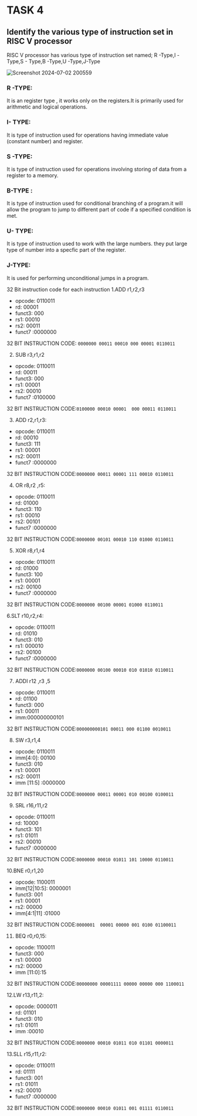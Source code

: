 # TASK 4

## Identify the various type of instruction set in RISC V processor

RISC V  processor has various type of instruction set named;
R -Type,I -Type,S - Type,B -Type,U -Type,J-Type

![Screenshot 2024-07-02 200559](https://github.com/banushrees/VSD-project/assets/105593083/fc689370-4260-44b9-9011-416db18d9d3a)

### R -TYPE:
 It is an register type , it works only on the registers.It is primarily used for arithmetic and logical operations.

### I- TYPE:
 It is type of instruction used for operations having immediate value (constant number) and register.

 ### S -TYPE:
  It is type of instruction used for operations involving storing of data from a register to a memory.

 ### B-TYPE :
 It is type of instruction used for conditional branching of a program.it will allow the program to jump to different part of code if a specified condition is met. 

### U- TYPE:
 It is type of instruction used to work with the large numbers. they put large type of number into a specfic part of the register.

### J-TYPE:
  It is used for performing unconditional jumps in a program.

32 Bit instruction code for each instruction
1.ADD r1,r2,r3
  - opcode: 0110011
  - rd: 00001
  - funct3: 000
  - rs1: 00010
  - rs2: 00011
  - funct7 :0000000

32 BIT  INSTRUCTION CODE: `0000000 00011 00010 000 00001 0110011`  

2. SUB r3,r1,r2
  - opcode: 0110011
  - rd: 00011
  - funct3: 000
  - rs1: 00001
  - rs2: 00010
  - funct7 :0100000
    
 32 BIT  INSTRUCTION CODE:`0100000 00010 00001  000 00011 0110011 ` 

 3. ADD r2,r1,r3:
    
  - opcode: 0110011
  - rd: 00010
  - funct3: 111
  - rs1: 00001
  - rs2: 00011
  - funct7 :0000000
    
 32 BIT  INSTRUCTION CODE:`0000000 00011 00001 111 00010 0110011`

 4. OR r8,r2 ,r5:

  - opcode: 0110011
  - rd: 01000
  - funct3: 110
  - rs1: 00010
  - rs2: 00101
  - funct7 :0000000
    
 32 BIT  INSTRUCTION CODE:`0000000 00101 00010 110 01000 0110011 `

5. XOR r8,r1,r4
     
  - opcode: 0110011
  - rd: 01000
  - funct3: 100
  - rs1: 00001
  - rs2: 00100
  - funct7 :0000000
    
 32 BIT  INSTRUCTION CODE:`0000000 00100 00001 01000 0110011`

 6.SLT r10,r2,r4:
   
 - opcode: 0110011
  - rd: 01010
  - funct3: 010
  - rs1: 000010
  - rs2: 00100
  - funct7 :0000000
    
 32 BIT  INSTRUCTION CODE:`0000000 00100 00010 010 01010 0110011 ` 

 7. ADDI r12 ,r3 ,5

  - opcode: 0110011
  - rd: 01100
  - funct3: 000
  - rs1: 00011
  - imm:000000000101

 32 BIT  INSTRUCTION CODE:`000000000101 00011 000 01100 0010011 ` 

 8. SW r3,r1,4
  - opcode: 0110011
  - imm[4:0]:  00100
  - funct3: 010
  - rs1: 00001
  - rs2: 00011
  - imm [11:5] :0000000
    
 32 BIT  INSTRUCTION CODE:`0000000 00011 00001 010 00100 0100011 ` 
 
 9. SRL r16,r11,r2
 
  - opcode: 0110011
  - rd: 10000
  - funct3: 101
  - rs1: 01011
  - rs2: 00010
  - funct7 :0000000
    
 32 BIT  INSTRUCTION CODE:`0000000 00010 01011 101 10000 0110011 ` 

10.BNE r0,r1,20

  - opcode: 1100011
  - imm[12|10:5]: 0000001
  - funct3: 001
  - rs1: 00001
  - rs2: 00000
  - imm[4:1|11] :01000
    
 32 BIT  INSTRUCTION CODE:`0000001  00001 00000 001 0100 01100011 ` 

 11. BEQ r0,r0,15:
     
  - opcode: 1100011
  - funct3: 000
  - rs1: 00000
  - rs2: 00000
  - imm [11:0]:15
    
 32 BIT  INSTRUCTION CODE:`00000000 00001111 00000 00000 000 1100011 `

 12.LW r13,r11,2:

  - opcode: 0000011
  - rd: 01101
  - funct3: 010
  - rs1: 01011
  - imm :00010
    
 32 BIT  INSTRUCTION CODE:`0000000 00010 01011 010 01101 0000011`

 13.SLL r15,r11,r2:

  - opcode: 0110011
  - rd: 01111
  - funct3: 001
  - rs1: 01011
  - rs2: 00010
  - funct7 :0000000

 32 BIT  INSTRUCTION CODE:`0000000 00010 01011 001 01111 0110011 ` 

   


  
  
  


